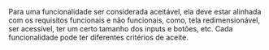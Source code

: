 Para uma funcionalidade ser considerada aceitável, ela deve estar alinhada com os requisitos funcionais e não funcionais, como, tela redimensionável, ser acessível, ter um certo tamanho dos inputs e botões, etc. Cada funcionalidade pode ter diferentes critérios de aceite.